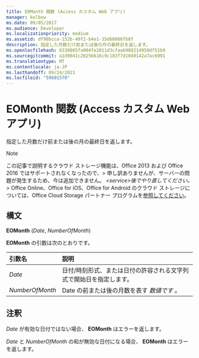 ```yaml
---
title: EOMonth 関数 (Access カスタム Web アプリ)
manager: kelbow
ms.date: 09/05/2017
ms.audience: Developer
ms.localizationpriority: medium
ms.assetid: df98bcca-152b-49f2-b4e1-35d68008fb8f
description: 指定した月数だけ前または後の月の最終日を返します。
ms.openlocfilehash: 6330865fa904fe2011d3cfaab988214950df51b9
ms.sourcegitcommit: a1d9041c20256616c9c183f7d1049142a7ac6991
ms.translationtype: MT
ms.contentlocale: ja-JP
ms.lasthandoff: 09/24/2021
ms.locfileid: "59601570"
---
```

# <a name="eomonth-function-access-custom-web-app"></a>EOMonth 関数 (Access カスタム Web アプリ)

指定した月数だけ前または後の月の最終日を返します。
  
> [!NOTE]
> この記事で説明するクラウド ストレージ機能は、Office 2013 および Office 2016 ではサポートされなくなったので、> 申し訳ありませんが、サーバーの問題が発生するため、今は追加できません。 *\<service\>後でやり直してください。* > Office Online、Office for iOS、Office for Android のクラウド ストレージについては、Office Cloud Storage パートナー プログラムを[参照してください](https://dev.office.com/programs/officecloudstorage)。 
  
## <a name="syntax"></a>構文

 **EOMonth** (*Date*, *NumberOfMonth*) 
  
**EOMonth** の引数は次のとおりです。 
  
|**引数名**|**説明**|
|:-----|:-----|
| *Date*  <br/> |日付/時刻形式、または日付の許容される文字列式で開始日を指定します。  <br/> |
| *NumberOfMonth*  <br/> |Date の前または後の月数を表す  *数値です*  。  <br/> |
   
## <a name="remarks"></a>注釈

*Date*  が有効な日付ではない場合、 **EOMonth** はエラーを返します。 
  
*Date*  と  *NumberOfMonth*  の和が無効な日付になる場合、 **EOMonth** はエラーを返します。 
  

